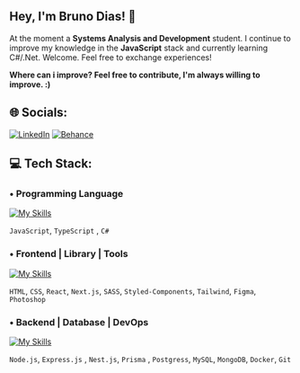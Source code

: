 ## Hey, I'm Bruno Dias! 👋 
At the moment a **Systems Analysis and Development** student. I continue to improve my knowledge in the **JavaScript** stack and currently learning C#/.Net. Welcome. Feel free to exchange experiences!

**Where can i improve? Feel free to contribute, I'm always willing to improve. :)**

## 🌐 Socials:
[![LinkedIn](https://img.shields.io/badge/LinkedIn-%230077B5.svg?logo=linkedin&logoColor=white)](https://www.linkedin.com/in/bruno-dias-b71609275/) [![Behance](https://img.shields.io/badge/Behance-1769ff?logo=behance&logoColor=white)](https://behance.net/eobrunodias)

## 💻 Tech Stack:

### • Programming Language
[![My Skills](https://skillicons.dev/icons?i=js,ts,cs)](https://skillicons.dev)

`JavaScript`, `TypeScript` , `C#`

### • Frontend | Library | Tools
[![My Skills](https://skillicons.dev/icons?i=html,css,react,next,sass,styledcomponents,tailwind,figma,ps)](https://skillicons.dev)

`HTML`, `CSS`, `React`, `Next.js`, `SASS`, `Styled-Components`, `Tailwind`, `Figma`, `Photoshop`

### • Backend | Database | DevOps
[![My Skills](https://skillicons.dev/icons?i=nodejs,expressjs,nestjs,prisma,postgres,mysql,mongodb,docker,git)](https://skillicons.dev)

`Node.js`, `Express.js` , `Nest.js`, `Prisma` , `Postgress`, `MySQL`, `MongoDB`, `Docker`, `Git`


